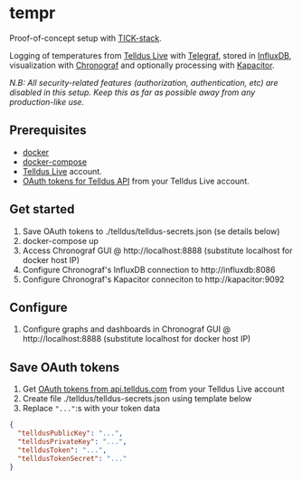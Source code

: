 tempr
====
Proof-of-concept setup with [TICK-stack](https://www.influxdata.com/products/open-source/).

Logging of temperatures from [Telldus Live](https://live.telldus.com/) with [Telegraf](https://docs.influxdata.com/telegraf), stored in [InfluxDB](https://docs.influxdata.com/influxdb), visualization with [Chronograf](https://docs.influxdata.com/chronograf) and optionally processing with [Kapacitor](https://docs.influxdata.com/kapacitor).

*N.B: All security-related features (authorization, authentication, etc) are disabled in this setup. Keep this as far as possible away from any production-like use.*

Prerequisites
-------------
* [docker](https://www.docker.com/community-edition)
* [docker-compose](https://docs.docker.com/compose/overview/)
* [Telldus Live](https://live.telldus.com/) account.
* [OAuth tokens for Telldus API](http://api.telldus.com/keys/index) from your Telldus Live account.

Get started
-----------
1. Save OAuth tokens to ./telldus/telldus-secrets.json (se details below)
2. docker-compose up
3. Access Chronograf GUI @ http://localhost:8888 (substitute localhost for docker host IP)
4. Configure Chronograf's InfluxDB connection to http://influxdb:8086
5. Configure Chronograf's Kapacitor conneciton to http://kapacitor:9092

Configure
---------
1. Configure graphs and dashboards in Chronograf GUI @ http://localhost:8888 (substitute localhost for docker host IP)

Save OAuth tokens
-----------------
1. Get [OAuth tokens from api.telldus.com](http://api.telldus.com/keys/index) from your Telldus Live account
2. Create file ./telldus/telldus-secrets.json using template below
3. Replace `"..."`:s with your token data

```JSON
{
  "telldusPublicKey": "...",
  "telldusPrivateKey": "...",
  "telldusToken": "...",
  "telldusTokenSecret": "..."
}
```

